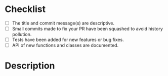 # Checklist

- [ ] The title and commit message(s) are descriptive.
- [ ] Small commits made to fix your PR have been squashed to avoid history pollution.
- [ ] Tests have been added for new features or bug fixes.
- [ ] API of new functions and classes are documented.

# Description

<!---
Give any relevant description here. 
If your PR fixes an issue, please include "Fixes #ISSUE" (substituting the relevant issue ID).
-->
